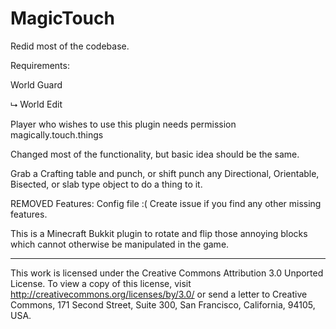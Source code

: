 MagicTouch
==========

Redid most of the codebase.

Requirements:

World Guard

⮡ World Edit

Player who wishes to use this plugin needs permission magically.touch.things

Changed most of the functionality, but basic idea should be the same.

Grab a Crafting table and punch, or shift punch any Directional, Orientable, Bisected, or slab type object to do a thing to it.

REMOVED Features: Config file :( Create issue if you find any other missing features.

This is a Minecraft Bukkit plugin to rotate and flip those annoying blocks which cannot otherwise be manipulated in the game.
- - -
This work is licensed under the Creative Commons Attribution 3.0 Unported License. To view a copy of this license, visit http://creativecommons.org/licenses/by/3.0/ or send a letter to Creative Commons, 171 Second Street, Suite 300, San Francisco, California, 94105, USA.
